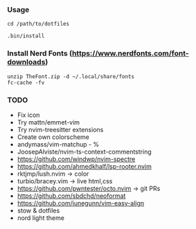 ### Usage
```
cd /path/to/dotfiles

.bin/install
```

### Install Nerd Fonts (https://www.nerdfonts.com/font-downloads)
```
unzip TheFont.zip -d ~/.local/share/fonts
fc-cache -fv
```

### TODO
- Fix icon
- Try mattn/emmet-vim
- Try nvim-treesitter extensions
- Create own colorscheme
- andymass/vim-matchup - %
- JoosepAlviste/nvim-ts-context-commentstring
- https://github.com/windwp/nvim-spectre
- https://github.com/ahmedkhalf/lsp-rooter.nvim
- rktjmp/lush.nvim -> color
- turbio/bracey.vim -> live html,css
- https://github.com/pwntester/octo.nvim -> git PRs
- https://github.com/sbdchd/neoformat
- https://github.com/junegunn/vim-easy-align
- stow & dotfiles
- nord light theme
